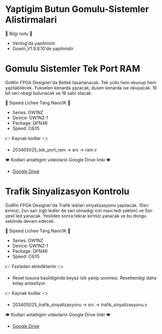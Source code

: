 # Yaptigim Butun Gomulu-Sistemler Alistirmalari

:speech_balloon: Bilgi notu :speech_balloon:
- Verilog'da yapilmistir
- Gowin_V1.9.8.10'de yapilmistir
# Gomulu Sistemler Tek Port RAM

GoWin FPGA Designer'da Bellek tasarlanacak. Tek yollu hem okunup hem yazilabilecek. Yukselen kenarda yazacak, dusen kenarda ise okuyacak. 16 bit veri obegi bulunacak ve 16 satir olacak.

:speech_balloon: Sipeed Lichee Tang Nano1K :speech_balloon:
- Series: GW1NZ 
- Device: GW1NZ-1 
- Package: QFN48 
- Speed: C6/I5

:point_right: Kaynak kodlar :point_left:
- 203405025_tek_port_ram -> src -> ram.v

:eye: Kodlari anlattigim videolarin Google Drive linki :eye:
- [Google Drive](https://drive.google.com/drive/folders/1qPFqAUCvFFrxKNvoYxlAy5LtIagxVx2h?usp=sharing)

# Trafik Sinyalizasyon Kontrolu

GoWin FPGA Designer'da Trafik isiklari sinyalizasyonu yapilacak. 10sn kirmizi, 2sn sari (rgb ledler de sari olmadigi icin mavi ledi yaktim) ve 5sn yesil led yanacak. Yesilden sonra tekrar kirmizi yanacak ve bu dongu seklinde devam edecek.

:speech_balloon: Sipeed Lichee Tang Nano1K :speech_balloon:
- Series: GW1NZ 
- Device: GW1NZ-1 
- Package: QFN48 
- Speed: C6/I5

:point_right: Fazladan eklediklerim :point_left:
- Reset tusuna basildiginda beyaz isik yanip sonmesi. Resetlendigi daha kolay anlasiliyor.

:point_right: Kaynak kodlar :point_left:
- 203405025_trafik_sinyalizasyonu -> src -> trafik_sinyalizasyonu.v

:eye: Kodlari anlattigim videolarin Google Drive linki :eye:
- [Google Drive](https://drive.google.com/drive/folders/1qPFqAUCvFFrxKNvoYxlAy5LtIagxVx2h?usp=sharing)



